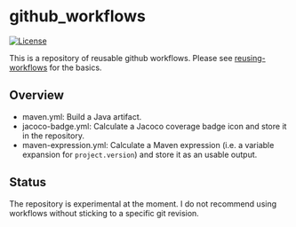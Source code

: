  github_workflows
============
[![License](https://img.shields.io/badge/License-Apache%202.0-blue.svg)](https://opensource.org/licenses/Apache-2.0)

This is a repository of reusable github workflows.
Please see [reusing-workflows](https://docs.github.com/en/actions/using-workflows/reusing-workflows)
for the basics.

Overview
---

* maven.yml: Build a Java artifact.
* jacoco-badge.yml: Calculate a Jacoco coverage badge icon and store it in the repository.
* maven-expression.yml: Calculate a Maven expression (i.e. a variable expansion for `project.version`) and store it as an usable output.

Status
---

The repository is experimental at the moment. I do not recommend using workflows without sticking to a specific git revision.
